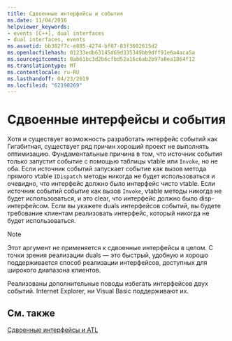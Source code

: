 ```yaml
---
title: Сдвоенные интерфейсы и события
ms.date: 11/04/2016
helpviewer_keywords:
- events [C++], dual interfaces
- dual interfaces, events
ms.assetid: bb382f7c-e885-4274-bf07-83f3602615d2
ms.openlocfilehash: 01233edb63145d69d335349bb9dff91e6a4aca5a
ms.sourcegitcommit: 0ab61bc3d2b6cfbd52a16c6ab2b97a8ea1864f12
ms.translationtype: MT
ms.contentlocale: ru-RU
ms.lasthandoff: 04/23/2019
ms.locfileid: "62198269"
---
```

# <a name="dual-interfaces-and-events"></a>Сдвоенные интерфейсы и события

Хотя и существует возможность разработать интерфейс событий как Гигабитная, существует ряд причин хороший проект не выполнять оптимизацию. Фундаментальные причина в том, что источник события только запустит событие с помощью таблицы vtable или `Invoke`, но не оба. Если источник событий запускает событие как вызов метода прямого vtable `IDispatch` методы никогда не будет использоваться и очевидно, что интерфейс должно было интерфейс чисто vtable. Если источник событий событие как вызов `Invoke`, vtable методы никогда не будет использоваться, и это clear, что интерфейс должно было disp-интерфейсом. Если вы укажете duals интерфейсов событий, вы будете требование клиентам реализовать интерфейс, который никогда не будет использоваться.

> [!NOTE]
>  Этот аргумент не применяется к сдвоенные интерфейсы в целом. С точки зрения реализации duals — это быстрый, удобную и хорошо поддерживается способ реализации интерфейсов, доступных для широкого диапазона клиентов.

Реализованы дополнительные поводы избегать интерфейсов двух событий. Internet Explorer, ни Visual Basic поддерживают их.

## <a name="see-also"></a>См. также

[Сдвоенные интерфейсы и ATL](../atl/dual-interfaces-and-atl.md)
